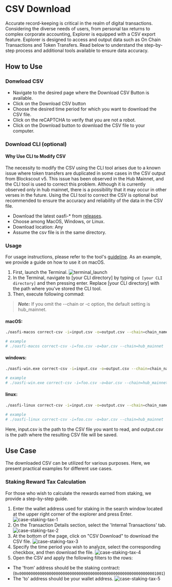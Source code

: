 # CSV Download

Accurate record-keeping is critical in the realm of digital transactions.
Considering the diverse needs of users, from personal tax returns to complex corporate accounting, Explorer is equipped with a CSV export feature.
Explorer is designed to access and output data such as On Chain Transactions and Token Transfers.
Read below to understand the step-by-step process and additional tools available to ensure data accuracy.

## How to Use

### Donwload CSV

- Navigate to the desired page where the Download CSV Button is available.
- Click on the Download CSV button
- Choose the desired time period for which you want to download the CSV file.
- Click on the reCAPTCHA to verify that you are not a robot.
- Click on the Download button to download the CSV file to your computer.

### Download CLI (optional)

#### Why Use CLI to Modify CSV

The necessity to modify the CSV using the CLI tool arises due to a known issue
where token transfers are duplicated in some cases in the CSV output from Blockscout v5.
This issue has been observed in the Hub Mainnet, and the CLI tool is used to correct this problem.
Although it is currently observed only in hub mainnet, there is a possibility that it may occur in other verses in the future.
Using the CLI tool to correct the CSV is optional but recommended to ensure the accuracy and reliability of the data in the CSV file.

- Download the latest oasfi-\* from [releases](https://github.com/oasysgames/oasfi/releases).
- Choose among MacOS, Windows, or Linux.
- Download location: Any
- Assume the csv file is in the same directory.

### Usage

For usage instructions, please refer to the tool's [guideline](https://github.com/oasysgames/oasfi/blob/main/doc/doc_EN/correct_csv_EN.md). As an example, we provide a guide on how to use it on macOS.

1. First, launch the Terminal.
   ![terminal_launch](/img/docs/tech/csv-download/explorerCsvCliTerminal.jpg)
2. In the Terminal, navigate to [your CLI directory] by typing `cd [your CLI directory]` and then pressing enter. Replace [your CLI directory] with the path where you've stored the CLI tool.
3. Then, execute following commad:

> **_Note:_** If you omit the --chain or -c option, the default setting is hub_mainnet.

#### macOS:

```bash
./oasfi-macos correct-csv -i=input.csv -o=output.csv --chain=chain_name

# example
# ./oasfi-macos correct-csv -i=foo.csv -o=bar.csv --chain=hub_mainnet
```

#### windows:

```bash
./oasfi-win.exe correct-csv -i=input.csv -o=output.csv --chain=chain_name

# example
# ./oasfi-win.exe correct-csv -i=foo.csv -o=bar.csv --chain=hub_mainnet
```

#### linux:

```bash
./oasfi-linux correct-csv -i=input.csv -o=output.csv --chain=chain_name

# example
# ./oasfi-linux correct-csv -i=foo.csv -o=bar.csv --chain=hub_mainnet
```

Here, input.csv is the path to the CSV file you want to read, and output.csv is the path where the resulting CSV file will be saved.

## Use Case
The downloaded CSV can be utilized for various purposes. Here, we present practical examples for different use cases.

### Staking Reward Tax Calculation
For those who wish to calculate the rewards earned from staking, we provide a step-by-step guide.


1. Enter the wallet address used for staking in the search window located at the upper right corner of the explorer and press Enter.
![case-staking-tax-1](/img/docs/tech/csv-download/case-staking-tax-1.png)
1. On the Transaction Details section, select the 'Internal Transactions' tab.
![case-staking-tax-2](/img/docs/tech/csv-download/case-staking-tax-2.png)
1. At the bottom of the page, click on "CSV Download" to download the CSV file.
![case-staking-tax-3](/img/docs/tech/csv-download/case-staking-tax-3.png)
1. Specify the time period you wish to analyze, select the corresponding checkbox, and then download the file.
![case-staking-tax-4](/img/docs/tech/csv-download/case-staking-tax-4.png)
1. Open the CSV and apply the following filters to the rows:
  - The 'from' address should be the staking contract: (`0x000000000000000000000000000000000000000000000000000000000001001`)
  - The 'to' address should be your wallet address.
![case-staking-tax-5](/img/docs/tech/csv-download/case-staking-tax-5.png)
